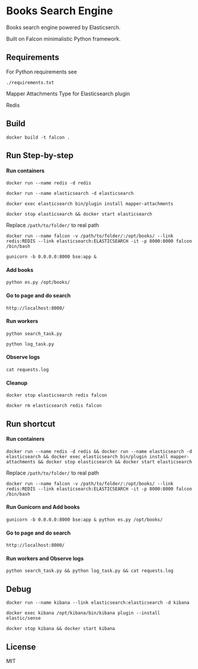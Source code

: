 Books Search Engine
===================

Books search engine powered by Elasticserch.

Built on Falcon minimalistic Python framework.

Requirements
------------

For Python requirements see

```
./requirements.txt
```

Mapper Attachments Type for Elasticsearch plugin

Redis

Build
-----

```
docker build -t falcon .
```

Run Step-by-step
----------------

#### Run containers

```
docker run --name redis -d redis

docker run --name elasticsearch -d elasticsearch

docker exec elasticsearch bin/plugin install mapper-attachments

docker stop elasticsearch && docker start elasticsearch
```

Replace `/path/to/folder/` to real path

```
docker run --name falcon -v /path/to/folder/:/opt/books/ --link redis:REDIS --link elasticsearch:ELASTICSEARCH -it -p 8000:8000 falcon /bin/bash

gunicorn -b 0.0.0.0:8000 bse:app &
```

#### Add books

```
python es.py /opt/books/
```

#### Go to page and do search

```
http://localhost:8000/
```

#### Run workers

```
python search_task.py

python log_task.py
```

#### Observe logs

```
cat requests.log
```

#### Cleanup

```
docker stop elasticsearch redis falcon

docker rm elasticsearch redis falcon
```

Run shortcut
------------

#### Run containers

```
docker run --name redis -d redis && docker run --name elasticsearch -d elasticsearch && docker exec elasticsearch bin/plugin install mapper-attachments && docker stop elasticsearch && docker start elasticsearch
```

Replace `/path/to/folder/` to real path

```
docker run --name falcon -v /path/to/folder/:/opt/books/ --link redis:REDIS --link elasticsearch:ELASTICSEARCH -it -p 8000:8000 falcon /bin/bash 
```

#### Run Gunicorn and Add books

```
gunicorn -b 0.0.0.0:8000 bse:app & python es.py /opt/books/
```

#### Go to page and do search

```
http://localhost:8000/
```

#### Run workers and Observe logs

```
python search_task.py && python log_task.py && cat requests.log
```


Debug
-----

```
docker run --name kibana --link elasticsearch:elasticsearch -d kibana

docker exec kibana /opt/kibana/bin/kibana plugin --install elastic/sense

docker stop kibana && docker start kibana
```

License
-------

MIT